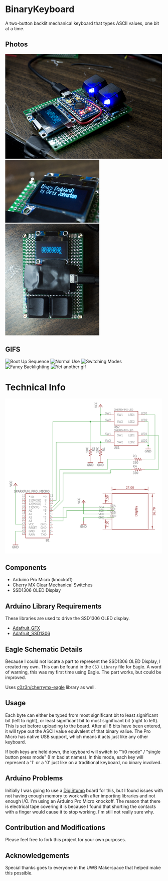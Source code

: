 # BinaryKeyboard
A two-button backlit mechanical keyboard that types ASCII values, one bit at a time.

## Photos

<img src="Images/binarykeyboard.jpg" alt="Photo of Binary Keyboard" Width="500" />
<img src="Images/screen.jpg" alt="Photo of Screen" Width="300" />
<img src="Images/topdown.jpg" alt="TopDown Photo" Width="300" />

## GIFS
<img src="https://thumbs.gfycat.com/FixedTangibleBluebottle-size_restricted.gif" alt="Boot Up Sequence"/>
<img src="https://thumbs.gfycat.com/FaithfulThoseCrossbill-size_restricted.gif" alt="Normal Use" />
<img src="https://thumbs.gfycat.com/LawfulSafeIndianrockpython-size_restricted.gif" alt="Switching Modes" />
<img src="https://thumbs.gfycat.com/InferiorShortIchidna-size_restricted.gif" alt="Fancy Backlighting" />
<img src="https://thumbs.gfycat.com/AcclaimedAdorableJaguar-size_restricted.gif" alt="Yet another gif" />

# Technical Info

<img src="Schematic_small.png" alt="Image of Schematic" Width="500" />

## Components
- Arduino Pro Micro (knockoff)
- Cherry MX Clear Mechanical Switches
- SSD1306 OLED Display

## Arduino Library Requirements
These libraries are used to drive the SSD1306 OLED display.
- [Adafruit_GFX](https://github.com/adafruit/Adafruit-GFX-Library)
- [Adafruit_SSD1306](https://github.com/adafruit/Adafruit_SSD1306)

## Eagle Schematic Details
Because I could not locate a part to represent the SSD1306 OLED Display, I created my own. This can be found in the 
`CSJ Library` file for Eagle. A word of warning, this was my first time using Eagle. The part works, but could be improved.

Uses [c0z3n/cherrymx-eagle](https://github.com/c0z3n/cherrymx-eagle/) library as well.

## Usage
Each byte can either be typed from most significant bit to least significant bit (left to right), or least significant bit to most significant bit (right to left). This is set before uploading to the board.
After all 8 bits have been entered, it will type out the ASCII value equivalent of that binary valiue. The Pro Micro has native USB support,
which means it acts just like any other keyboard.

If both keys are held down, the keyboard will switch to "1/0 mode" / "single button press mode" (I'm bad at names).
In this mode, each key will represent a '1' or a '0' just like on a traditional keyboard, no binary involved.

## Arduino Problems
Initially I was going to use a [DigiStump](http://digistump.com/products/1) board for this, but I found issues with not having enough memory to work with after importing libraries and not enough I/O. I'm using an Arduino Pro Micro knockoff. The reason that there is electrical tape covering it is because I found that shorting the contacts with a finger would cause it to stop working. I'm still not really sure why.

## Contribution and Modifications
Please feel free to fork this project for your own purposes.

## Acknowledgements
Special thanks goes to everyone in the UWB Makerspace that helped make this possible.

